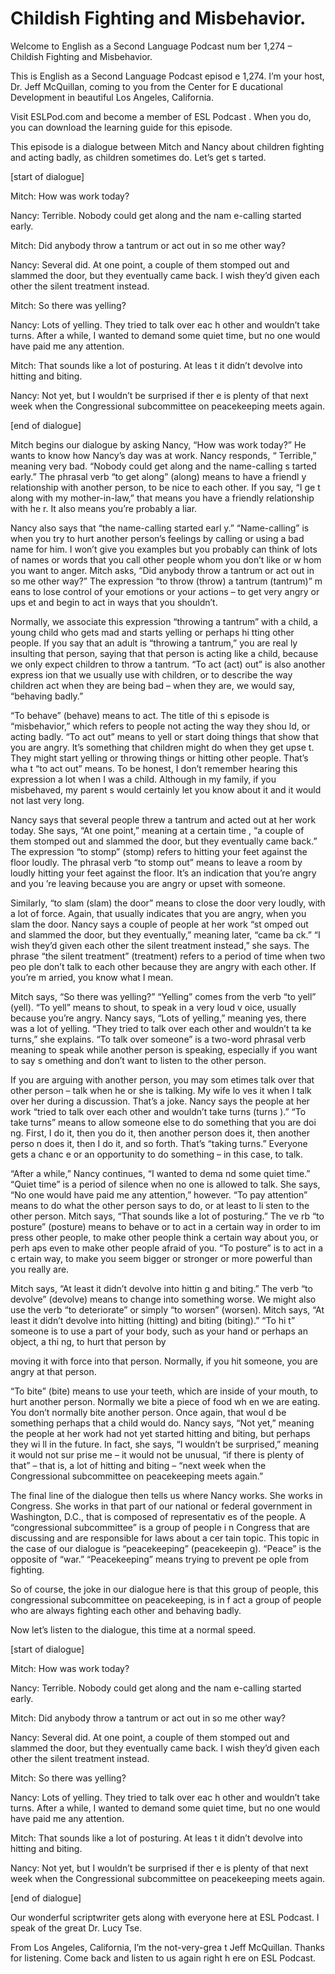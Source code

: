 # Childish Fighting and Misbehavior.

Welcome to English as a Second Language Podcast num ber 1,274 – Childish Fighting and Misbehavior.

This is English as a Second Language Podcast episod e 1,274. I’m your host, Dr. Jeff McQuillan, coming to you from the Center for E ducational Development in beautiful Los Angeles, California.

Visit ESLPod.com and become a member of ESL Podcast . When you do, you can download the learning guide for this episode.

This episode is a dialogue between Mitch and Nancy about children fighting and acting badly, as children sometimes do. Let’s get s tarted.

[start of dialogue]

Mitch: How was work today?

Nancy: Terrible. Nobody could get along and the nam e-calling started early.

Mitch: Did anybody throw a tantrum or act out in so me other way?

Nancy: Several did. At one point, a couple of them stomped out and slammed the door, but they eventually came back. I wish they’d given each other the silent treatment instead.

Mitch: So there was yelling?

Nancy: Lots of yelling. They tried to talk over eac h other and wouldn’t take turns. After a while, I wanted to demand some quiet time, but no one would have paid me any attention.

Mitch: That sounds like a lot of posturing. At leas t it didn’t devolve into hitting and biting.

Nancy: Not yet, but I wouldn’t be surprised if ther e is plenty of that next week when the Congressional subcommittee on peacekeeping  meets again.

[end of dialogue]

Mitch begins our dialogue by asking Nancy, “How was  work today?” He wants to know how Nancy’s day was at work. Nancy responds, “ Terrible,” meaning very bad. “Nobody could get along and the name-calling s tarted early.” The phrasal verb “to get along” (along) means to have a friendl y relationship with another person, to be nice to each other. If you say, “I ge t along with my mother-in-law,” that means you have a friendly relationship with he r. It also means you’re probably a liar.

Nancy also says that “the name-calling started earl y.” “Name-calling” is when you try to hurt another person’s feelings by calling or  using a bad name for him. I won’t give you examples but you probably can think of lots of names or words that you call other people whom you don’t like or w hom you want to anger. Mitch asks, “Did anybody throw a tantrum or act out in so me other way?” The expression “to throw (throw) a tantrum (tantrum)” m eans to lose control of your emotions or your actions – to get very angry or ups et and begin to act in ways that you shouldn’t.

Normally, we associate this expression “throwing a tantrum” with a child, a young child who gets mad and starts yelling or perhaps hi tting other people. If you say that an adult is “throwing a tantrum,” you are real ly insulting that person, saying that that person is acting like a child, because we  only expect children to throw a tantrum. “To act (act) out” is also another express ion that we usually use with children, or to describe the way children act when they are being bad – when they are, we would say, “behaving badly.”

“To behave” (behave) means to act. The title of thi s episode is “misbehavior,” which refers to people not acting the way they shou ld, or acting badly. “To act out” means to yell or start doing things that show that you are angry. It’s something that children might do when they get upse t. They might start yelling or throwing things or hitting other people. That’s wha t “to act out” means. To be honest, I don’t remember hearing this expression a lot when I was a child. Although in my family, if you misbehaved, my parent s would certainly let you know about it and it would not last very long.

Nancy says that several people threw a tantrum and acted out at her work today. She says, “At one point,” meaning at a certain time , “a couple of them stomped out and slammed the door, but they eventually came back.” The expression “to stomp” (stomp) refers to hitting your feet against the floor loudly. The phrasal verb “to stomp out” means to leave a room by loudly  hitting your feet against the floor. It’s an indication that you’re angry and you ’re leaving because you are angry or upset with someone.

Similarly, “to slam (slam) the door” means to close  the door very loudly, with a lot of force. Again, that usually indicates that you are angry, when you slam the door. Nancy says a couple of people at her work “st omped out and slammed the door, but they eventually,” meaning later, “came ba ck.” “I wish they’d given each other the silent treatment instead,” she says. The phrase “the silent treatment” (treatment) refers to a period of time when two peo ple don’t talk to each other because they are angry with each other. If you’re m arried, you know what I mean.

Mitch says, “So there was yelling?” “Yelling” comes  from the verb “to yell” (yell). “To yell” means to shout, to speak in a very loud v oice, usually because you’re angry. Nancy says, “Lots of yelling,” meaning yes, there was a lot of yelling. “They tried to talk over each other and wouldn’t ta ke turns,” she explains. “To talk over someone” is a two-word phrasal verb meaning to  speak while another person is speaking, especially if you want to say s omething and don’t want to listen to the other person.

If you are arguing with another person, you may som etimes talk over that other person – talk when he or she is talking. My wife lo ves it when I talk over her during a discussion. That’s a joke. Nancy says the people at her work “tried to talk over each other and wouldn’t take turns (turns ).” “To take turns” means to allow someone else to do something that you are doi ng. First, I do it, then you do it, then another person does it, then another perso n does it, then I do it, and so forth. That’s “taking turns.” Everyone gets a chanc e or an opportunity to do something – in this case, to talk.

“After a while,” Nancy continues, “I wanted to dema nd some quiet time.” “Quiet time” is a period of silence when no one is allowed  to talk. She says, “No one would have paid me any attention,” however. “To pay  attention” means to do what the other person says to do, or at least to li sten to the other person. Mitch says, “That sounds like a lot of posturing.” The ve rb “to posture” (posture) means to behave or to act in a certain way in order to im press other people, to make other people think a certain way about you, or perh aps even to make other people afraid of you. “To posture” is to act in a c ertain way, to make you seem bigger or stronger or more powerful than you really  are.

Mitch says, “At least it didn’t devolve into hittin g and biting.” The verb “to devolve” (devolve) means to change into something worse. We might also use the verb “to deteriorate” or simply “to worsen” (worsen). Mitch says, “At least it didn’t devolve into hitting (hitting) and biting (biting).” “To hi t” someone is to use a part of your body, such as your hand or perhaps an object, a thi ng, to hurt that person by

moving it with force into that person. Normally, if  you hit someone, you are angry at that person.

“To bite” (bite) means to use your teeth, which are  inside of your mouth, to hurt another person. Normally we bite a piece of food wh en we are eating. You don’t normally bite another person. Once again, that woul d be something perhaps that a child would do. Nancy says, “Not yet,” meaning the people at her work had not yet started hitting and biting, but perhaps they wi ll in the future. In fact, she says, “I wouldn’t be surprised,” meaning it would not sur prise me – it would not be unusual, “if there is plenty of that” – that is, a lot of hitting and biting – “next week when the Congressional subcommittee on peacekeeping  meets again.”

The final line of the dialogue then tells us where Nancy works. She works in Congress. She works in that part of our national or  federal government in Washington, D.C., that is composed of representativ es of the people. A “congressional subcommittee” is a group of people i n Congress that are discussing and are responsible for laws about a cer tain topic. This topic in the case of our dialogue is “peacekeeping” (peacekeepin g). “Peace” is the opposite of “war.” “Peacekeeping” means trying to prevent pe ople from fighting.

So of course, the joke in our dialogue here is that  this group of people, this congressional subcommittee on peacekeeping, is in f act a group of people who are always fighting each other and behaving badly.

Now let’s listen to the dialogue, this time at a normal speed.

[start of dialogue]

Mitch: How was work today?

Nancy: Terrible. Nobody could get along and the nam e-calling started early.

Mitch: Did anybody throw a tantrum or act out in so me other way?

Nancy: Several did. At one point, a couple of them stomped out and slammed the door, but they eventually came back. I wish they’d given each other the silent treatment instead.

Mitch: So there was yelling?

Nancy: Lots of yelling. They tried to talk over eac h other and wouldn’t take turns. After a while, I wanted to demand some quiet time, but no one would have paid me any attention.

Mitch: That sounds like a lot of posturing. At leas t it didn’t devolve into hitting and biting.

Nancy: Not yet, but I wouldn’t be surprised if ther e is plenty of that next week when the Congressional subcommittee on peacekeeping  meets again.

[end of dialogue]

Our wonderful scriptwriter gets along with everyone  here at ESL Podcast. I speak of the great Dr. Lucy Tse.

From Los Angeles, California, I’m the not-very-grea t Jeff McQuillan. Thanks for listening. Come back and listen to us again right h ere on ESL Podcast.

